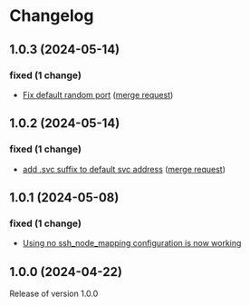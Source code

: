 # Changelog
## 1.0.3 (2024-05-14)

### fixed (1 change)

- [Fix default random port](jupyterjsc/packages/jupyterhub-forwardbasespawner@8e07b0b7fbc045a985436814f1836ce4613375b2) ([merge request](jupyterjsc/packages/jupyterhub-forwardbasespawner!3))

## 1.0.2 (2024-05-14)

### fixed (1 change)

- [add <namespace>.svc suffix to default svc address](jupyterjsc/packages/jupyterhub-forwardbasespawner@4166578b21d1de907b53133c518469c27036266a) ([merge request](jupyterjsc/packages/jupyterhub-forwardbasespawner!2))

## 1.0.1 (2024-05-08)

### fixed (1 change)

- [Using no ssh_node_mapping configuration is now working](jupyterjsc/packages/jupyterhub-forwardbasespawner@192f519f2ee60258e31dbc175db364e1e3f6687d)

## 1.0.0 (2024-04-22)

Release of version 1.0.0

